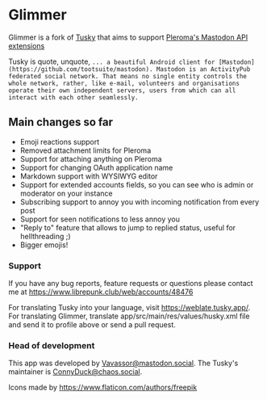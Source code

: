 # Glimmer


Glimmer is a fork of [Tusky](https://github.com/tuskyapp/Tusky) that aims to support [Pleroma's Mastodon API extensions](https://git.pleroma.social/pleroma/pleroma/blob/develop/docs/API/differences_in_mastoapi_responses.md)

Tusky is quote, unquote, `... a beautiful Android client for [Mastodon](https://github.com/tootsuite/mastodon). Mastodon is an ActivityPub federated social network. That means no single entity controls the whole network, rather, like e-mail, volunteers and organisations operate their own independent servers, users from which can all interact with each other seamlessly.`

## Main changes so far
- Emoji reactions support
- Removed attachment limits for Pleroma
- Support for attaching anything on Pleroma
- Support for changing OAuth application name
- Markdown support with WYSIWYG editor
- Support for extended accounts fields, so you can see who is admin or moderator on your instance
- Subscribing support to annoy you with incoming notification from every post
- Support for seen notifications to less annoy you
- "Reply to" feature that allows to jump to replied status, useful for hellthreading ;)
- Bigger emojis!

### Support

If you have any bug reports, feature requests or questions please contact me at https://www.librepunk.club/web/accounts/48476

For translating Tusky into your language, visit https://weblate.tusky.app/. For translating Glimmer, translate app/src/main/res/values/husky.xml file and send it to profile above or send a pull request.

### Head of development

This app was developed by [Vavassor@mastodon.social](https://mastodon.social/@Vavassor).
The Tusky's maintainer is [ConnyDuck@chaos.social](https://chaos.social/@ConnyDuck).

Icons made by https://www.flaticon.com/authors/freepik